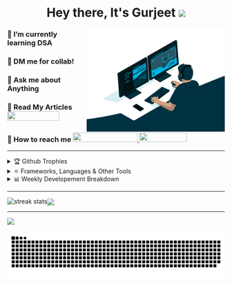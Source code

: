 <h1 align="center">Hey there, It's Gurjeet <img src="https://raw.githubusercontent.com/MartinHeinz/MartinHeinz/master/wave.gif" width="30px"></h1>
  
<img src="https://github.com/gurjeetsinghvirdee/gurjeetsinghvirdee/blob/main/vector.gif" align="right" width="320">  

<div align="left">
  <h3> 🌱 I’m currently learning <strong> DSA </strong></h3>   
  <h3> 🚀 DM me for collab!</h3>
  <h3> 💬 Ask me about Anything</h3>
  <h3> 📕 Read My Articles
    <a href="https://auth.geeksforgeeks.org/user/gurjeetsinghvirdee/articles" target="_blank">
    <img src="https://img.shields.io/badge/geeksforgeeks-2F8D46?style=for-the-badge&logo=geeksforgeeks&logoColor=fff" width="120" height="22"></a>
  </h3> 
  <h3> 💌 How to reach me
    <a href="https://www.linkedin.com/in/gurjeet-singh-virdee-25a476199/" target="_blank">
    <img src="https://img.shields.io/badge/Gurjeet%20Singh%20Virdee-1976D2?style=for-the-badge&logo=linkedin&logoColor=white" width="150" height="22">
    <a href = "mailto: gurjeetsinghvirdee@gmail.com" target="_blank"><img src="https://img.shields.io/badge/gurjeet-fff?style=for-the-badge&logo=gmail&logoColor=D74E43" width="110" height="22"></a>
   </h3>
</div>  
  
<hr>
     
<details><summary>🏆 Github Trophies </summary>
  <img src="https://github-profile-trophy.vercel.app/?username=gurjeetsinghvirdee&theme=radical" alt="trophies">  
</details> 
  
<details>  
  <summary>⚛️ Frameworks, Languages & Other Tools</summary>
  <p align="center">
    <img src="https://img.shields.io/badge/Adobe%20XD-470137?style=for-the-badge&logo=Adobe%20XD&logoColor=#FF61F6" alt="adobe xd" /> 
    <img src="https://img.shields.io/badge/Bootstrap-563D7C?style=for-the-badge&logo=bootstrap&logoColor=white" alt="bootstrap" />
    <img src="https://img.shields.io/badge/C-A8B9CC?style=for-the-badge&logo=c&logoColor=fff" alt="c" />
    <img src="https://img.shields.io/badge/CSS3-1572B6?style=for-the-badge&logo=css3&logoColor=white" alt="css" />
    <img src="https://img.shields.io/badge/Express.js-000000?style=for-the-badge&logo=express&logoColor=white" alt="expressjs" />
    <img src="https://img.shields.io/badge/firebase-ffca28?style=for-the-badge&logo=firebase&logoColor=black" alt="firebase" />
    <img src="https://img.shields.io/badge/Git-F05032?style=for-the-badge&logo=github&logoColor=white" alt="git" />
    <img src="https://img.shields.io/badge/Github-000000?style=for-the-badge&logo=github&logoColor=white" alt="github" />
    <img src="https://img.shields.io/badge/Heroku-430098?style=for-the-badge&logo=heroku&logoColor=white" alt="heroku" />
    <img src="https://img.shields.io/badge/HTML5-E34F26?style=for-the-badge&logo=html5&logoColor=white" alt="html5" />
    <img src="https://img.shields.io/badge/IntelliJIDEA-000000.svg?style=for-the-badge&logo=intellij-idea&logoColor=white" alt="intellij idea" />
    <img src="https://img.shields.io/badge/java-007396?style=for-the-badge&logo=java&logoColor=fff" alt="java" />
    <img src="https://img.shields.io/badge/JavaScript-F7DF1E?style=for-the-badge&logo=javascript&logoColor=black" alt="javascript" />
    <img src="https://img.shields.io/badge/json-3A3A3A?style=for-the-badge&logo=json&logoColor=fff" alt="json" />
    <img src="https://img.shields.io/badge/markdown-499bea?style=for-the-badge&logo=markdown&logoColor=white" alt="markdown" />
    <img src="https://img.shields.io/badge/Material%20UI-007FFF?style=for-the-badge&logo=mui&logoColor=white" alt="material-ui" />  
    <img src="https://img.shields.io/badge/MongoDB-4EA94B?style=for-the-badge&logo=mongodb&logoColor=white" alt="mongodb" />
    <img src="https://img.shields.io/badge/MySQL-4479A1?style=for-the-badge&logo=mysql&logoColor=white" alt="my sql" />
    <img src="https://img.shields.io/badge/node.js-6DA55F?style=for-the-badge&logo=node.js&logoColor=white" alt="node" />
    <img src="https://img.shields.io/badge/npm-CB3837?style=for-the-badge&logo=npm&logoColor=white" alt="npm" />
    <img src="https://img.shields.io/badge/postman-E95723?style=for-the-badge&logo=postman&logoColor=white" alt="postman" />
    <img src="https://img.shields.io/badge/React-20232A?style=for-the-badge&logo=react&logoColor=61DAFB" alt="react" />
    <img src="https://img.shields.io/badge/React_Router-CA4245?style=for-the-badge&logo=react-router&logoColor=white" alt="react-router" />
    <img src="https://img.shields.io/badge/Redux-593D88?style=for-the-badge&logo=redux&logoColor=white" alt="redux" />
    <img src="https://img.shields.io/badge/Sass-cf649a?style=for-the-badge&logo=sass&logoColor=white" alt="Sass" />
    <img src="https://img.shields.io/badge/Typescript-3178c6?style=for-the-badge&logo=typescript&logoColor=ffffff" alt="typescript" />
    <img src="https://img.shields.io/badge/Visual_Studio_Code-0078D4?style=for-the-badge&logo=visual%20studio%20code&logoColor=white" alt="visual studio code" />
    <img src="https://img.shields.io/badge/windows-0078D6?style=for-the-badge&logo=windows&logoColor=fff" alt="windows" />
  </p>
</details>  
  
<details>
  <summary>📊 Weekly Developement Breakdown</summary>
  
<!--START_SECTION:waka-->
```text
HTML         49 mins         █████████▒░░░░░░░░░░░░░░░   37.99 % 
JavaScript   49 mins         █████████▒░░░░░░░░░░░░░░░   37.49 % 
CSS          23 mins         ████▒░░░░░░░░░░░░░░░░░░░░   17.83 % 
Markdown     8 mins          █▓░░░░░░░░░░░░░░░░░░░░░░░   06.70 % 
```
<!--END_SECTION:waka--> 

<a href="https://wakatime.com/@ff7098eb-56b3-4619-bbbb-86aad0fce365"><img src="https://wakatime.com/badge/user/ff7098eb-56b3-4619-bbbb-86aad0fce365.svg?style=for-the-badge" alt="Total time coded since Jul 28 2021" /></a>
  
</details>  
  
<hr>  
  
<a href="https://github-readme-stats.vercel.app/api/top-langs/?username=gurjeetsinghvirdee&layout=compact&theme=chartreuse-dark">
  <img align="center" src="https://github-readme-stats.vercel.app/api/top-langs/?username=gurjeetsinghvirdee&layout=compact&theme=chartreuse-dark" />
</a>    

<a href="https://github-readme-streak-stats.herokuapp.com/?user=gurjeetsinghvirdee&theme=chartreuse-dark">
  <img align="left" src="https://github-readme-streak-stats.herokuapp.com/?user=gurjeetsinghvirdee&theme=chartreuse-dark" alt="streak stats" />
</a>
  
<a href="https://github-readme-stats.vercel.app/api?username=gurjeetsinghvirdee&chartreuse-dark">
  <img align="left" src="https://github-readme-stats.vercel.app/api?username=gurjeetsinghvirdee&show_icons=true&theme=chartreuse-dark" alt=""/>
</a>
  
<hr>   

<p align="left">
  <img width="90%" 
   src="https://activity-graph.herokuapp.com/graph?username=gurjeetsinghvirdee&theme=chartreuse-dark" />
</p> 
  
<img src="https://github.com/gurjeetsinghvirdee/gurjeetsinghvirdee/blob/main/github-user-contribution.svg">    
